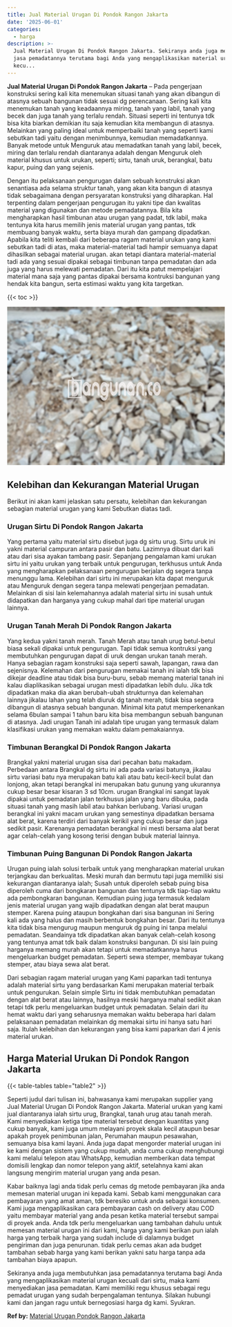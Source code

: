 ```yaml
---
title: Jual Material Urugan Di Pondok Rangon Jakarta
date: '2025-06-01'
categories:
  - harga
description: >-
  Jual Material Urugan Di Pondok Rangon Jakarta. Sekiranya anda juga membutuhkan
  jasa pemadatannya terutama bagi Anda yang mengaplikasikan material urugan
  kecu...
---
```


**Jual Material Urugan Di Pondok Rangon Jakarta** – Pada pengerjaan konstruksi sering kali kita menemukan situasi tanah yang akan dibangun di atasnya sebuah bangunan tidak sesuai dg perencanaan. Sering kali kita menemukan tanah yang keadaannya miring, tanah yang labil, tanah yang becek dan juga tanah yang terlalu rendah. Situasi seperti ini tentunya tdk bisa kita biarkan demikian itu saja kemudian kita membangun di atasnya. Melainkan yang paling ideal untuk memperbaiki tanah yang seperti kami sebutkan tadi yaitu dengan menimbunnya, kemudian memadatkannya. Banyak metode untuk Menguruk atau memadatkan tanah yang labil, becek, miring dan terlalu rendah diantaranya adalah dengan Menguruk oleh material khusus untuk urukan, seperti; sirtu, tanah uruk, berangkal, batu kapur, puing dan yang sejenis.

Dengan itu pelaksanaan pengurugan dalam sebuah konstruksi akan senantiasa ada selama struktur tanah, yang akan kita bangun di atasnya tidak sebagaimana dengan persyaratan konstruksi yang diharapkan. Hal terpenting dalam pengerjaan pengurugan itu yakni tipe dan kwalitas material yang digunakan dan metode pemadatannya. Bila kita mengharapkan hasil timbunan atau urugan yang padat, tdk labil, maka tentunya kita harus memilih jenis material urugan yang pantas, tdk membuang banyak waktu, serta biaya murah dan gampang dipadatkan. Apabila kita teliti kembali dari beberapa ragam material urukan yang kami sebutkan tadi di atas, maka material-material tadi hampir semuanya dapat dihasilkan sebagai material urugan. akan tetapi diantara material-material tadi ada yang sesuai dipakai sebagai timbunan tanpa pemadatan dan ada juga yang harus melewati pemadatan. Dari itu kita patut mempelajari material mana saja yang pantas dipakai bersama kontruksi bangunan yang hendak kita bangun, serta estimasi waktu yang kita targetkan.

{{< toc >}}

![Jual Material Urugan Di Pondok Rangon Jakarta](/images/jual-urugan-33.png)

## Kelebihan dan Kekurangan Material Urugan

Berikut ini akan kami jelaskan satu persatu, kelebihan dan kekurangan sebagian material urugan yang kami Sebutkan diatas tadi.

### Urugan Sirtu Di Pondok Rangon Jakarta

Yang pertama yaitu material sirtu disebut juga dg sirtu urug. Sirtu uruk ini yakni material campuran antara pasir dan batu. Lazimnya dibuat dari kali atau dari sisa ayakan tambang pasir. Sepanjang pengalaman kami urukan sirtu ini yaitu urukan yang terbaik untuk pengurugan, terkhusus untuk Anda yang mengharapkan pelaksanaan pengurugan berjalan dg segera tanpa menunggu lama. Kelebihan dari sirtu ini merupakan kita dapat menguruk atau Menguruk dengan segera tanpa melewati pengerjaan pemadatan. Melainkan di sisi lain kelemahannya adalah material sirtu ini susah untuk didapatkan dan harganya yang cukup mahal dari tipe material urugan lainnya.

### Urugan Tanah Merah Di Pondok Rangon Jakarta

Yang kedua yakni tanah merah. Tanah Merah atau tanah urug betul-betul biasa sekali dipakai untuk pengurugan. Tapi tidak semua kontruksi yang membutuhkan pengurugan dapat di uruk dengan urukan tanah merah. Hanya sebagian ragam konstruksi saja seperti sawah, lapangan, rawa dan sejenisnya. Kelemahan dari pengurugan memakai tanah ini ialah tdk bisa dikejar deadline atau tidak bisa buru-buru, sebab memang material tanah ini kalau diaplikasikan sebagai urugan mesti dipadatkan lebih dulu. Jika tdk dipadatkan maka dia akan berubah-ubah strukturnya dan kelemahan lainnya jikalau lahan yang telah diuruk dg tanah merah, tidak bisa segera dibangun di atasnya sebuah bangunan. Minimal kita patut memperkenankan selama 6bulan sampai 1 tahun baru kita bisa membangun sebuah bangunan di atasnya. Jadi urugan Tanah ini adalah tipe urugan yang termasuk dalam klasifikasi urukan yang memakan waktu dalam pemakaiannya.

### Timbunan Berangkal Di Pondok Rangon Jakarta

Brangkal yakni material urugan sisa dari pecahan batu makadam. Perbedaan antara Brangkal dg sirtu ini ada pada variasi batunya, jikalau sirtu variasi batu nya merupakan batu kali atau batu kecil-kecil bulat dan lonjong, akan tetapi berangkal ini merupakan batu gunung yang ukurannya cukup besar besar kisaran 3 sd 10cm. urugan Brangkal ini sangat layak dipakai untuk pemadatan jalan terkhusus jalan yang baru dibuka, pada situasi tanah yang masih labil atau bahkan berlubang. Variasi urugan berangkal ini yakni macam urukan yang semestinya dipadatkan bersama alat berat, karena terdiri dari banyak kerikil yang cukup besar dan juga sedikit pasir. Karenanya pemadatan berangkal ini mesti bersama alat berat agar celah-celah yang kosong terisi dengan bubuk material lainnya.

### Timbunan Puing Bangunan Di Pondok Rangon Jakarta

Urugan puing ialah solusi terbaik untuk yang mengharapkan material urukan terjangkau dan berkualitas. Meski murah dan bermutu tapi juga memiliki sisi kekurangan diantaranya ialah; Susah untuk diperoleh sebab puing bisa diperoleh cuma dari bongkaran bangunan dan tentunya tdk tiap-tiap waktu ada pembongkaran bangunan. Kemudian puing juga termasuk kedalam jenis material urugan yang wajib dipadatkan dengan alat berat maupun stemper. Karena puing ataupun bongkahan dari sisa bangunan ini Sering kali ada yang halus dan masih berbentuk bongkahan besar. Dari itu tentunya kita tidak bisa mengurug maupun menguruk dg puing ini tanpa melalui pemadatan. Seandainya tdk dipadatkan akan banyak celah-celah kosong yang tentunya amat tdk baik dalam konstruksi bangunan. Di sisi lain puing harganya memang murah akan tetapi untuk memadatkannya harus mengeluarkan budget pemadatan. Seperti sewa stemper, membayar tukang stemper, atau biaya sewa alat berat.

Dari sebagian ragam material urugan yang Kami paparkan tadi tentunya adalah material sirtu yang berdasarkan Kami merupakan material terbaik untuk pengurukan. Selain simple Sirtu ini tidak membutuhkan pemadatan dengan alat berat atau lainnya, hasilnya meski harganya mahal sedikit akan tetapi tdk perlu mengeluarkan budget untuk pemadatan. Selain dari itu hemat waktu dari yang seharusnya memakan waktu beberapa hari dalam pelaksanaan pemadatan melainkan dg memakai sirtu ini hanya satu hari saja. Itulah kelebihan dan kekurangan yang bisa kami paparkan dari 4 jenis material urukan.

## Harga Material Urukan Di Pondok Rangon Jakarta

{{< table-tables table="table2" >}}

Seperti judul dari tulisan ini, bahwasanya kami merupakan supplier yang Jual Material Urugan Di Pondok Rangon Jakarta. Material urukan yang kami jual diantaranya ialah sirtu urug, Brangkal, tanah urug atau tanah merah. Kami menyediakan ketiga tipe material tersebut dengan kuantitas yang cukup banyak, kami juga umum melayani proyek skala kecil ataupun besar apakah proyek penimbunan jalan, Perumahan maupun pesawahan, semuanya bisa kami layani. Anda juga dapat mengorder material urugan ini ke kami dengan sistem yang cukup mudah, anda cuma cukup menghubungi kami melalui telepon atau WhatsApp, kemudian memberikan data tempat domisili lengkap dan nomor telepon yang aktif, setelahnya kami akan langsung mengirim material urugan yang anda pesan.

Kabar baiknya lagi anda tidak perlu cemas dg metode pembayaran jika anda memesan material urugan ini kepada kami. Sebab kami menggunakan cara pembayaran yang amat aman, tdk beresiko untuk anda sebagai konsumen. Kami juga mengaplikasikan cara pembayaran cash on delivery atau COD yaitu membayar material yang anda pesan ketika material tersebut sampai di proyek anda. Anda tdk perlu mengeluarkan uang tambahan dahulu untuk memesan material urugan ini dari kami, harga yang kami berikan pun ialah harga yang terbaik harga yang sudah include di dalamnya budget pengiriman dan juga penurunan. tidak perlu cemas akan ada budget tambahan sebab harga yang kami berikan yakni satu harga tanpa ada tambahan biaya apapun.

Sekiranya anda juga membutuhkan jasa pemadatannya terutama bagi Anda yang mengaplikasikan material urugan kecuali dari sirtu, maka kami menyediakan jasa pemadatan. Kami memiliki regu khusus sebagai regu pemadat urugan yang sudah berpengalaman tentunya. Silakan hubungi kami dan jangan ragu untuk bernegosiasi harga dg kami. Syukran.

**Ref by:** [Material Urugan Pondok Rangon Jakarta](https://id.wikipedia.org/wiki/Material)
